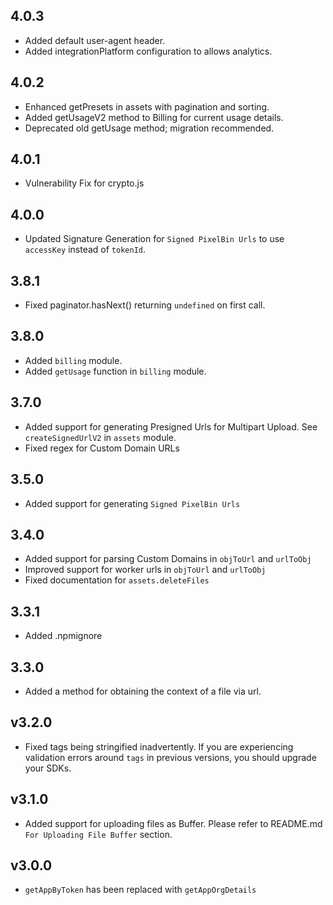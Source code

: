 ## 4.0.3

-   Added default user-agent header.
-   Added integrationPlatform configuration to allows analytics.

## 4.0.2

-   Enhanced getPresets in assets with pagination and sorting.
-   Added getUsageV2 method to Billing for current usage details.
-   Deprecated old getUsage method; migration recommended.

## 4.0.1

-   Vulnerability Fix for crypto.js

## 4.0.0

-   Updated Signature Generation for `Signed PixelBin Urls` to use `accessKey` instead of `tokenId`.

## 3.8.1

-   Fixed paginator.hasNext() returning `undefined` on first call.

## 3.8.0

-   Added `billing` module.
-   Added `getUsage` function in `billing` module.

## 3.7.0

-   Added support for generating Presigned Urls for Multipart Upload. See `createSignedUrlV2` in `assets` module.
-   Fixed regex for Custom Domain URLs

## 3.5.0

-   Added support for generating `Signed PixelBin Urls`

## 3.4.0

-   Added support for parsing Custom Domains in `objToUrl` and `urlToObj`
-   Improved support for worker urls in `objToUrl` and `urlToObj`
-   Fixed documentation for `assets.deleteFiles`

## 3.3.1

-   Added .npmignore

## 3.3.0

-   Added a method for obtaining the context of a file via url.

## v3.2.0

-   Fixed tags being stringified inadvertently. If you are experiencing validation errors around `tags` in previous versions, you should upgrade your SDKs.

## v3.1.0

-   Added support for uploading files as Buffer. Please refer to README.md `For Uploading File Buffer` section.

## v3.0.0

-   `getAppByToken` has been replaced with `getAppOrgDetails`
